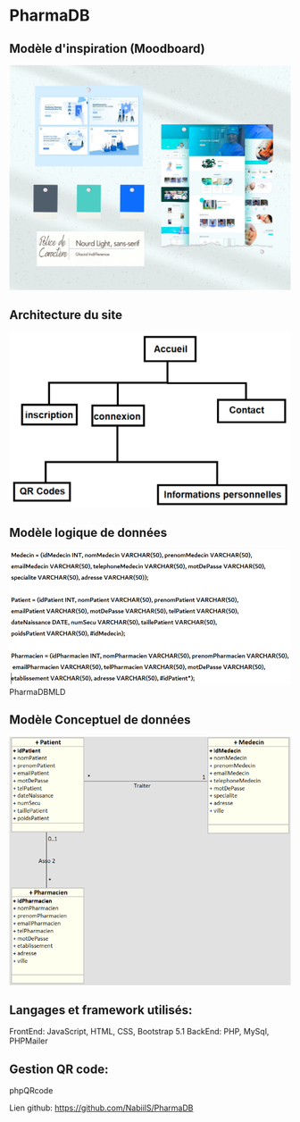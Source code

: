 # PharmaDB

## Modèle d'inspiration (Moodboard)

![Alt text](/ressources/images/Moodboard.png?raw=true "Moodboard")

## Architecture du site

![Alt text](/ressources/images/Architecture.png?raw=true "Architecture")

## Modèle logique de données

![Alt text](/ressources/images/PharmaDBMLD.png?raw=true "MLD")
PharmaDBMLD

## Modèle Conceptuel de données

![Alt text](/ressources/images/PharmaDBMCD.png?raw=true "MCD")

## Langages et framework utilisés:

FrontEnd: JavaScript, HTML, CSS, Bootstrap 5.1
BackEnd: PHP, MySql, PHPMailer

## Gestion QR code:

phpQRcode


Lien github: https://github.com/NabiilS/PharmaDB